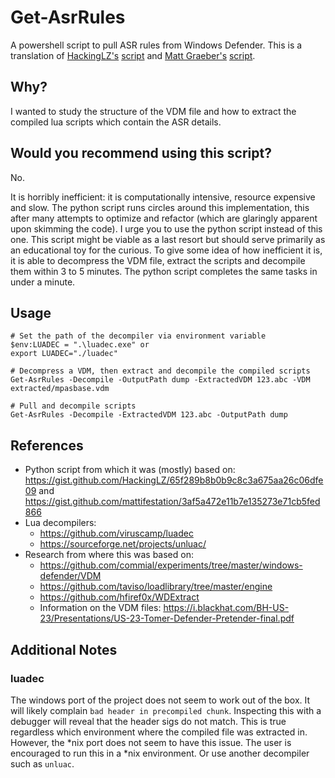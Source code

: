 # Get-AsrRules
A powershell script to pull ASR rules from Windows Defender. This is a translation of [HackingLZ's](https://github.com/HackingLZ) [script](https://gist.github.com/HackingLZ/65f289b8b0b9c8c3a675aa26c06dfe09) and [Matt Graeber's](https://github.com/mattifestation) [script](https://gist.github.com/mattifestation/3af5a472e11b7e135273e71cb5fed866).

## Why?
I wanted to study the structure of the VDM file and how to extract the compiled lua scripts which contain the ASR details.

## Would you recommend using this script?
No.

It is horribly inefficient: it is computationally intensive, resource expensive and slow. The python script runs circles around this implementation, this after many attempts to optimize and refactor (which are glaringly apparent upon skimming the code). I urge you to use the python script instead of this one. This script might be viable as a last resort but should serve primarily as an educational toy for the curious. To give some idea of how inefficient it is, it is able to decompress the VDM file, extract the scripts and decompile them within 3 to 5 minutes. The python script completes the same tasks in under a minute.

## Usage
```
# Set the path of the decompiler via environment variable
$env:LUADEC = ".\luadec.exe" or
export LUADEC="./luadec"

# Decompress a VDM, then extract and decompile the compiled scripts
Get-AsrRules -Decompile -OutputPath dump -ExtractedVDM 123.abc -VDM extracted/mpasbase.vdm

# Pull and decompile scripts
Get-AsrRules -Decompile -ExtractedVDM 123.abc -OutputPath dump
```

## References
* Python script from which it was (mostly) based on: https://gist.github.com/HackingLZ/65f289b8b0b9c8c3a675aa26c06dfe09 and https://gist.github.com/mattifestation/3af5a472e11b7e135273e71cb5fed866
* Lua decompilers:
    * https://github.com/viruscamp/luadec
    * https://sourceforge.net/projects/unluac/
* Research from where this was based on:
    * https://github.com/commial/experiments/tree/master/windows-defender/VDM
    * https://github.com/taviso/loadlibrary/tree/master/engine
    * https://github.com/hfiref0x/WDExtract
    * Information on the VDM files: https://i.blackhat.com/BH-US-23/Presentations/US-23-Tomer-Defender-Pretender-final.pdf

## Additional Notes
### luadec
The windows port of the project does not seem to work out of the box. It will likely complain ```bad header in precompiled chunk```. Inspecting this with a debugger will reveal that the header sigs do not match. This is true regardless which environment where the compiled file was extracted in. However, the *nix port does not seem to have this issue. The user is encouraged to run this in a *nix environment. Or use another decompiler such as ```unluac```.